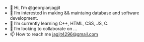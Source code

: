 - 👋 Hi, I’m @georgianjagjit
- 👀 I’m interested in making && maintaing database and software development.
- 🌱 I’m currently learning C++, HTML, CSS, JS, C.
- 💞️ I’m looking to collaborate on ...
- 📫 How to reach me jagjit4296@gmail.com

<!---
georgianjagjit/georgianjagjit is a ✨ special ✨ repository because its `README.md` (this file) appears on your GitHub profile.
You can click the Preview link to take a look at your changes.
--->
